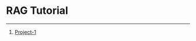 # RAG Tutorial

---

1. [Project-1](https://github.com/abhilashmendhe/rag_tutorial/tree/main/project-1)
